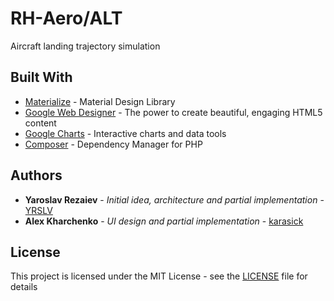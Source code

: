 # RH-Aero/ALT

Aircraft landing trajectory simulation

## Built With

* [Materialize](https://materializecss.com/about.html) - Material Design Library
* [Google Web Designer](https://www.google.com/webdesigner/) - The power to create beautiful, engaging HTML5 content
* [Google Charts](https://developers.google.com/chart/) - Interactive charts and data tools
* [Composer](https://getcomposer.org/) - Dependency Manager for PHP

## Authors

* **Yaroslav Rezaiev** - *Initial idea, architecture and partial implementation* - [YRSLV](https://github.com/YRSLV)
* **Alex Kharchenko** - *UI design and partial implementation* - [karasick](https://github.com/karasick)

## License

This project is licensed under the MIT License - see the [LICENSE](LICENSE) file for details

